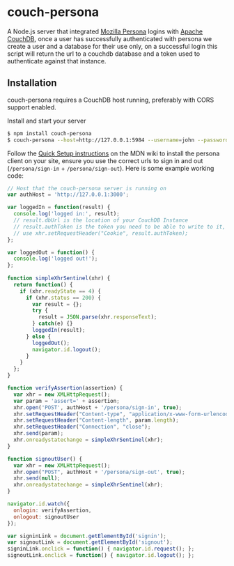 couch-persona
==================================================

A Node.js server that integrated [Mozilla Persona](https://login.persona.org/) logins with [Apache CouchDB](http://couchdb.apache.org/), once a user has successfully authenticated with persona we create a user and a database for their use only, on a successful login this script will return the url to a couchdb database and a token used to authenticate against that instance.

Installation
----------

couch-persona requires a CouchDB host running, preferably with CORS support enabled.

Install and start your server

```bash
$ npm install couch-persona
$ couch-persona --host=http://127.0.0.1:5984 --username=john --password=doe
````

Follow the [Quick Setup instructions](https://developer.mozilla.org/en-US/docs/Mozilla/Persona/Quick_Setup) on the MDN wiki to install the persona client on your site, ensure you use the correct urls to sign in and out (`/persona/sign-in` + `/persona/sign-out`). Here is some example working code:

```javascript
// Host that the couch-persona server is running on
var authHost = 'http://127.0.0.1:3000';

var loggedIn = function(result) { 
  console.log('logged in:', result);
  // result.dbUrl is the location of your CouchDB Instance
  // result.authToken is the token you need to be able to write to it, 
  // use xhr.setRequestHeader("Cookie", result.authToken);
};

var loggedOut = function() { 
  console.log('logged out!');
};
  
function simpleXhrSentinel(xhr) {
  return function() {
    if (xhr.readyState == 4) {
      if (xhr.status == 200) {
        var result = {};
        try { 
          result = JSON.parse(xhr.responseText);
        } catch(e) {}
        loggedIn(result);
      } else {
        loggedOut();
        navigator.id.logout();
      } 
    } 
  };
}

function verifyAssertion(assertion) {
  var xhr = new XMLHttpRequest();
  var param = 'assert=' + assertion;
  xhr.open('POST', authHost + '/persona/sign-in', true);
  xhr.setRequestHeader("Content-type", "application/x-www-form-urlencoded");
  xhr.setRequestHeader("Content-length", param.length);
  xhr.setRequestHeader("Connection", "close");
  xhr.send(param);
  xhr.onreadystatechange = simpleXhrSentinel(xhr); 
}

function signoutUser() {
  var xhr = new XMLHttpRequest();
  xhr.open("POST", authHost + '/persona/sign-out', true);
  xhr.send(null);
  xhr.onreadystatechange = simpleXhrSentinel(xhr); 
}

navigator.id.watch({
  onlogin: verifyAssertion,
  onlogout: signoutUser 
});

var signinLink = document.getElementById('signin');
var signoutLink = document.getElementById('signout');
signinLink.onclick = function() { navigator.id.request(); };
signoutLink.onclick = function() { navigator.id.logout(); };
```

